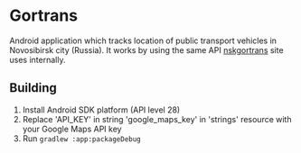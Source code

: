# Gortrans

Android application which tracks location of public transport vehicles in Novosibirsk city (Russia). It works by using the same API [nskgortrans](https://maps.nskgortrans.ru) site uses internally.

## Building

1. Install Android SDK platform (API level 28)
2. Replace 'API_KEY' in string 'google_maps_key' in 'strings' resource with your Google Maps API key
3. Run ```gradlew :app:packageDebug```
